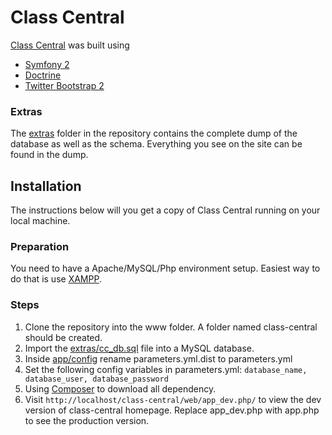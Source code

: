 Class Central
=============

[Class Central](http://www.class-central.com) was built using

* [Symfony 2](http://www.symfony.com)
* [Doctrine](http://www.doctrine-project.org/)
* [Twitter Bootstrap 2](http://twitter.github.com/bootstrap/)

### Extras

The [extras](https://github.com/dhawalhshah/class-central/tree/master/extras) folder in the repository contains the complete dump of the database as well as the schema. Everything you see on the site can be found in the dump.

## Installation

The instructions below will you get a copy of Class Central running on your local machine.

### Preparation

You need to have a Apache/MySQL/Php environment setup. Easiest way to do that is use [XAMPP](http://www.apachefriends.org/en/xampp.html).

### Steps

1. Clone the repository into the www folder. A folder named class-central should be created. 
2. Import the [extras/cc_db.sql](https://github.com/dhawalhshah/class-central/tree/master/extras/cc_db.sql) file into a MySQL database. 
3. Inside [app/config](https://github.com/dhawalhshah/class-central/tree/master/app/config) rename parameters.yml.dist to parameters.yml
4. Set the following config variables in parameters.yml: `database_name, database_user, database_password`
5. Using [Composer](https://getcomposer.org/) to download all dependency.
6. Visit `http://localhost/class-central/web/app_dev.php/` to view the dev version of class-central homepage. Replace app_dev.php with app.php to see the production version.